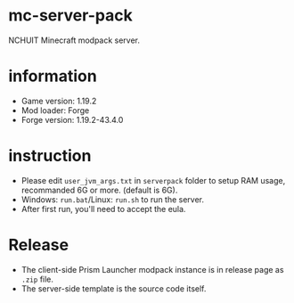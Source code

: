 # mc-server-pack
NCHUIT Minecraft modpack server.

# information
- Game version: 1.19.2
- Mod loader: Forge
- Forge version: 1.19.2-43.4.0

# instruction
- Please edit `user_jvm_args.txt` in `serverpack` folder to setup RAM usage, recommanded 6G or more. (default is 6G).
- Windows: `run.bat`/Linux: `run.sh` to run the server.
- After first run, you'll need to accept the eula.

# Release
- The client-side Prism Launcher modpack instance is in release page as `.zip` file.
- The server-side template is the source code itself.
